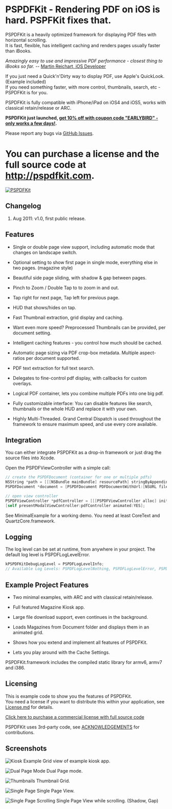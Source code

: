 # PSPDFKit - Rendering PDF on iOS is hard. PSPFKit fixes that.

PSPDFKit is a heavily optimized framework for displaying PDF files with horizontal scrolling.  
It is fast, flexible, has intelligent caching and renders pages usually faster than iBooks.

*Amazingly easy to use and impressive PDF performance - closest thing to iBooks so far.* -- [Martin Reichart, iOS Developer](http://twitter.com/martinr_vienna/status/95823509506359296)

If you just need a Quick'n'Dirty way to display PDF, use Apple's QuickLook. (Example included)  
If you need something faster, with more control, thumbnails, search, etc - PSPDFKit is for you.

PSPDFKit is fully compatible with iPhone/iPad on iOS4 and iOS5, works with classical retain/release or ARC.

__PSPDFKit just launched, [get 10% off with coupon code "EARLYBIRD" - only works a few days!](https://sites.fastspring.com/petersteinberger/instant/pspdfkit).__

Please report any bugs via [GitHub Issues](https://github.com/steipete/PSPDFKit-Demo/issues).

# You can purchase a license and the full source code at http://pspdfkit.com.

[![PSPDFKit](http://pspdfkit.com/images/header.png)](http://pspdfkit.com)

Changelog
---------
1. Aug 2011: v1.0, first public release.

Features
--------
* Single or double page view support, including automatic mode that changes on landscape switch.

* Optional setting to show first page in single mode, everything else in two pages. (magazine style)
* Beautiful side page sliding, with shadow & gap between pages.
* Pinch to Zoom / Double Tap to to zoom in and out.
* Tap right for next page, Tap left for previous page.
* HUD that shows/hides on tap.
* Fast Thumbnail extraction, grid display and caching.
* Want even more speed? Preprocessed Thumbnails can be provided, per document setting.
* Intelligent caching features - you control how much should be cached.
* Automatic page sizing via PDF crop-box metadata. Multiple aspect-ratios per document supported.
* PDF text extraction for full text search. 
* Delegates to fine-control pdf display, with callbacks for custom overlays.
* Logical PDF container, lets you combine multiple PDFs into one big pdf.
* Fully customizable interface: You can disable features like search, thumbnails or the whole HUD and replace it with your own.
* Highly Multi-Threaded. Grand Central Dispatch is used throughout the framework to ensure maximum speed, and use every core available.

Integration
-----------
You can either integrate PSPDFKit as a drop-in framework or just drag the source files into Xcode.

Open the PSPDFViewController with a simple call:

``` objective-c
// create the PSPDFDocument (container for one or multiple pdfs)
NSString *path = [[[NSBundle mainBundle] resourcePath] stringByAppendingPathComponent:@"Sample.pdf"];
PSPDFDocument *document = [PSPDFDocument PDFDocumentWithUrl:[NSURL fileURLWithPath:path]];

// open view controller
PSPDFViewController *pdfController = [[[PSPDFViewController alloc] initWithDocument:magazine] autorelease];
[self presentModalViewController:pdfController animated:YES];
```

See MinimalExample for a working demo. You need at least CoreText and QuartzCore.framework.

Logging
-------
The log level can be set at runtime, from anywhere in your project. The default log level is PSPDFLogLevelError.

``` objective-c
kPSPDFKitDebugLogLevel = PSPDFLogLevelInfo;
// Available Log Levels: PSPDFLogLevelNothing, PSPDFLogLevelError, PSPDFLogLevelInfo
```

Example Project Features
------------------------
* Two minimal examples, with ARC and with classical retain/release.

* Full featured Magazine Kiosk app.
* Large file download support, even continues in the background.
* Loads Magazines from Document folder and displays them in an animated grid.
* Shows how you extend and implement all features of PSPDFKit.
* Lets you play around with the Cache Settings.

PSPDFKit.framework includes the compiled static library for armv6, armv7 and i386.

Licensing
---------
This is example code to show you the features of PSPDFKit.  
You need a license if you want to distribute this within your application, see [License.md](https://github.com/steipete/PSPDFKit-Demo/blob/master/LICENSE.md) for details.  

[Click here to purchase a commercial license with full source code](http://pspdfkit.com/purchase.html)

PSPDFKit uses 3rd-party code, see [ACKNOWLEDGEMENTS](https://github.com/steipete/PSPDFKit-Demo/blob/master/ACKNOWLEDGEMENTS) for contributions.

Screenshots
-----------

![Kiosk Example](http://f.cl.ly/items/2E470I2U172u1W3m1v2j/pspdfkit1.png)
Grid view of example kiosk app.
  

![Dual Page Mode](http://f.cl.ly/items/3B1i3w1f202E1F3R2O18/pspdfkit2.png)
Dual Page mode.
  

![Thumbnails](http://f.cl.ly/items/421N2M000A2W3245041c/pspdfkit4.png)
Thumbnail Grid.
  

![Single Page](http://f.cl.ly/items/1h1E462k352E43050a1K/pspdfkit5.png)
Single Page View.
  

![Single Page Scrolling](http://f.cl.ly/items/070p2Q1R020S25010X3C/pspdfkit6.png)
Single Page View while scrolling. (Shadow, Gap)
